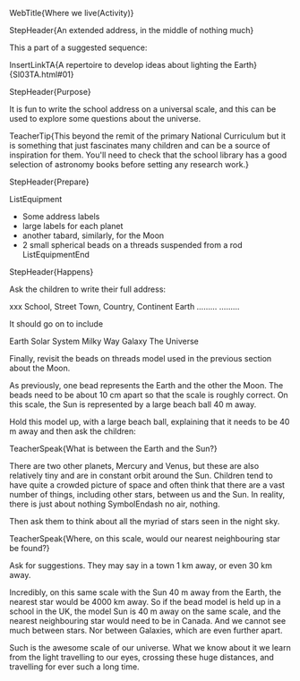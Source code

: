 WebTitle{Where we live(Activity)}

StepHeader{An extended address, in the middle of nothing much}

This a part of a suggested sequence:

InsertLinkTA{A repertoire to develop ideas about lighting the Earth}{Sl03TA.html#01}

StepHeader{Purpose}

It is fun to write the school address on a universal scale, and this can be used to explore some questions about the universe.

TeacherTip{This beyond the remit of the primary National Curriculum but it is something that just fascinates many children and can be a source of inspiration for them. You&apos;ll need to check that the school library has a good selection of astronomy books before setting any research work.}

StepHeader{Prepare}

ListEquipment
- Some address labels
- large labels for each planet
- another tabard, similarly, for the Moon
- 2 small spherical beads on a threads suspended from a rod
ListEquipmentEnd

StepHeader{Happens}


Ask the children to write their full address:

xxx School,
Street
Town,
Country,
Continent
Earth
………
………

It should go on to include

Earth
Solar System
Milky Way Galaxy
The Universe

Finally, revisit the beads on threads model used in the previous section about the Moon.

As previously, one bead represents the Earth and the other the Moon. The beads need to be about 10 cm apart so that the scale is roughly correct. On this scale, the Sun is represented by a large beach ball 40 m away.

Hold this model up, with a large beach ball, explaining that it needs to be 40 m away and then ask the children:

TeacherSpeak{What is between the Earth and the Sun?}

There are two other planets, Mercury and Venus, but these are also relatively tiny and are in constant orbit around the Sun. Children tend to have quite a crowded picture of space and often think that there are a vast number of things, including other stars, between us and the Sun. In reality, there is just about nothing SymbolEndash no air, nothing.

Then ask them to think about all the myriad of stars seen in the night sky.

TeacherSpeak{Where, on this scale, would our nearest neighbouring star be found?}

Ask for suggestions. They may say in a town 1 km away, or even 30 km away.

Incredibly, on this same scale with the Sun 40 m away from the Earth, the nearest star would be 4000 km away. So if the bead model is held up in a school in the UK, the model Sun is 40 m away on the same scale, and the nearest neighbouring star would need to be in Canada. And we cannot see much between stars. Nor between Galaxies, which are even further apart.

Such is the awesome scale of our universe. What we know about it we learn from the light travelling to our eyes, crossing these huge distances, and travelling for ever such a long time.